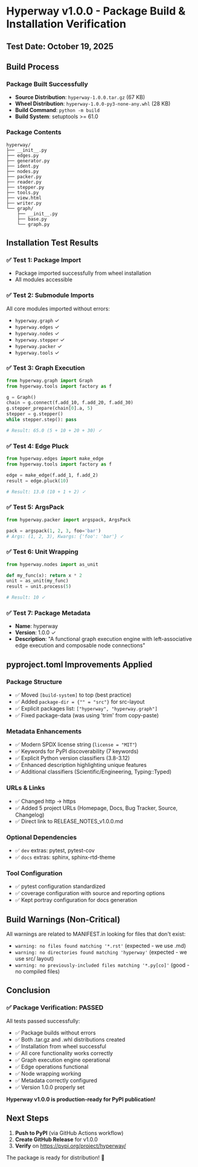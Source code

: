 # Hyperway v1.0.0 - Package Build & Installation Verification

## Test Date: October 19, 2025

## Build Process

### Package Built Successfully
- **Source Distribution**: `hyperway-1.0.0.tar.gz` (67 KB)
- **Wheel Distribution**: `hyperway-1.0.0-py3-none-any.whl` (28 KB)
- **Build Command**: `python -m build`
- **Build System**: setuptools >= 61.0

### Package Contents
```
hyperway/
├── __init__.py
├── edges.py
├── generator.py
├── ident.py
├── nodes.py
├── packer.py
├── reader.py
├── stepper.py
├── tools.py
├── view.html
├── writer.py
└── graph/
    ├── __init__.py
    ├── base.py
    └── graph.py
```

## Installation Test Results

### ✅ Test 1: Package Import
- Package imported successfully from wheel installation
- All modules accessible

### ✅ Test 2: Submodule Imports
All core modules imported without errors:
- `hyperway.graph` ✓
- `hyperway.edges` ✓
- `hyperway.nodes` ✓
- `hyperway.stepper` ✓
- `hyperway.packer` ✓
- `hyperway.tools` ✓

### ✅ Test 3: Graph Execution
```python
from hyperway.graph import Graph
from hyperway.tools import factory as f

g = Graph()
chain = g.connect(f.add_10, f.add_20, f.add_30)
g.stepper_prepare(chain[0].a, 5)
stepper = g.stepper()
while stepper.step(): pass

# Result: 65.0 (5 + 10 + 20 + 30) ✓
```

### ✅ Test 4: Edge Pluck
```python
from hyperway.edges import make_edge
from hyperway.tools import factory as f

edge = make_edge(f.add_1, f.add_2)
result = edge.pluck(10)

# Result: 13.0 (10 + 1 + 2) ✓
```

### ✅ Test 5: ArgsPack
```python
from hyperway.packer import argspack, ArgsPack

pack = argspack(1, 2, 3, foo='bar')
# Args: (1, 2, 3), Kwargs: {'foo': 'bar'} ✓
```

### ✅ Test 6: Unit Wrapping
```python
from hyperway.nodes import as_unit

def my_func(x): return x * 2
unit = as_unit(my_func)
result = unit.process(5)

# Result: 10 ✓
```

### ✅ Test 7: Package Metadata
- **Name**: hyperway
- **Version**: 1.0.0 ✓
- **Description**: "A functional graph execution engine with left-associative edge execution and composable node connections"

## pyproject.toml Improvements Applied

### Package Structure
- ✅ Moved `[build-system]` to top (best practice)
- ✅ Added `package-dir = {"" = "src"}` for src-layout
- ✅ Explicit packages list: `["hyperway", "hyperway.graph"]`
- ✅ Fixed package-data (was using 'trim' from copy-paste)

### Metadata Enhancements
- ✅ Modern SPDX license string (`license = "MIT"`)
- ✅ Keywords for PyPI discoverability (7 keywords)
- ✅ Explicit Python version classifiers (3.8-3.12)
- ✅ Enhanced description highlighting unique features
- ✅ Additional classifiers (Scientific/Engineering, Typing::Typed)

### URLs & Links
- ✅ Changed http → https
- ✅ Added 5 project URLs (Homepage, Docs, Bug Tracker, Source, Changelog)
- ✅ Direct link to RELEASE_NOTES_v1.0.0.md

### Optional Dependencies
- ✅ `dev` extras: pytest, pytest-cov
- ✅ `docs` extras: sphinx, sphinx-rtd-theme

### Tool Configuration
- ✅ pytest configuration standardized
- ✅ coverage configuration with source and reporting options
- ✅ Kept portray configuration for docs generation

## Build Warnings (Non-Critical)

All warnings are related to MANIFEST.in looking for files that don't exist:
- `warning: no files found matching '*.rst'` (expected - we use .md)
- `warning: no directories found matching 'hyperway'` (expected - we use src/ layout)
- `warning: no previously-included files matching '*.py[co]'` (good - no compiled files)

## Conclusion

### ✅ Package Verification: PASSED

All tests passed successfully:
- ✅ Package builds without errors
- ✅ Both .tar.gz and .whl distributions created
- ✅ Installation from wheel successful
- ✅ All core functionality works correctly
- ✅ Graph execution engine operational
- ✅ Edge operations functional
- ✅ Node wrapping working
- ✅ Metadata correctly configured
- ✅ Version 1.0.0 properly set

**Hyperway v1.0.0 is production-ready for PyPI publication!**

## Next Steps

1. **Push to PyPI** (via GitHub Actions workflow)
2. **Create GitHub Release** for v1.0.0
3. **Verify** on https://pypi.org/project/hyperway/

The package is ready for distribution! 🚀
